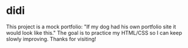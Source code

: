 # didi

This project is a mock portfolio: "If my dog had his own portfolio site it would look like this."
The goal is to practice my HTML/CSS so I can keep slowly improving. Thanks for visiting!
